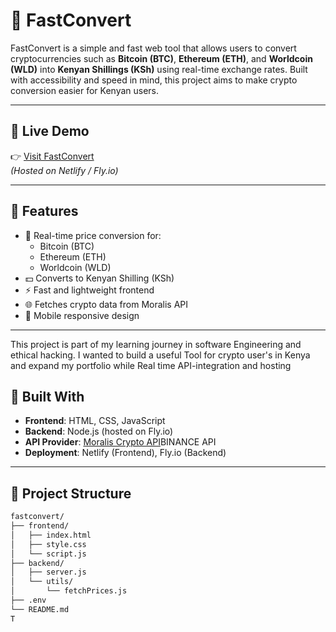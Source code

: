 # 💱 FastConvert

FastConvert is a simple and fast web tool that allows users to convert cryptocurrencies such as **Bitcoin (BTC)**, **Ethereum (ETH)**, and **Worldcoin (WLD)** into **Kenyan Shillings (KSh)** using real-time exchange rates. Built with accessibility and speed in mind, this project aims to make crypto conversion easier for Kenyan users.

---

## 🔗 Live Demo

👉 [Visit FastConvert](https://fastconvert.co.ke/)  
*(Hosted on Netlify / Fly.io)*

---

## 🚀 Features

- 🔁 Real-time price conversion for:
  - Bitcoin (BTC)
  - Ethereum (ETH)
  - Worldcoin (WLD)
- 💵 Converts to Kenyan Shilling (KSh)
- ⚡ Fast and lightweight frontend
- 🌐 Fetches crypto data from Moralis API
- 📱 Mobile responsive design

---
This project is part of my learning journey in software
Engineering and ethical hacking. I wanted to build a useful
Tool for crypto user's in Kenya and expand my portfolio while
Real time API-integration and hosting 

## 🧱 Built With

- **Frontend**: HTML, CSS, JavaScript  
- **Backend**: Node.js (hosted on Fly.io)  
- **API Provider**: [Moralis Crypto API](https://moralis.io/)BINANCE API
- **Deployment**: Netlify (Frontend), Fly.io (Backend)

---

## 📁 Project Structure

```bash
fastconvert/
├── frontend/
│   ├── index.html
│   ├── style.css
│   └── script.js
├── backend/
│   ├── server.js
│   └── utils/
│       └── fetchPrices.js
├── .env
└── README.md
T
